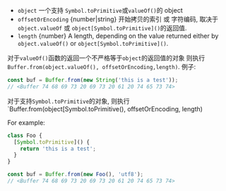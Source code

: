 <!-- YAML
added: v8.2.0
-->

* `object` 一个支持 `Symbol.toPrimitive`或`valueOf()`的 object
* `offsetOrEncoding` {number|string} 开始拷贝的索引 或 字符编码, 取决于 `object.valueOf` 或 `object[Symbol.toPrimitive]()`的返回值.
* `length` {number} A length, depending on the value returned either by
  `object.valueOf()` or `object[Symbol.toPrimitive]()`.

对于`valueOf()`函数的返回一个不严格等于`object`的返回值的对象 则执行 `Buffer.from(object.valueOf(), offsetOrEncoding,length)`.
例子:

```js
const buf = Buffer.from(new String('this is a test'));
// <Buffer 74 68 69 73 20 69 73 20 61 20 74 65 73 74>
```
对于支持`Symbol.toPrimitive`的对象, 则执行 `Buffer.from(object[Symbol.toPrimitive(), offsetOrEncoding, length)


For example:

```js
class Foo {
  [Symbol.toPrimitive]() {
    return 'this is a test';
  }
}

const buf = Buffer.from(new Foo(), 'utf8');
// <Buffer 74 68 69 73 20 69 73 20 61 20 74 65 73 74>
```

